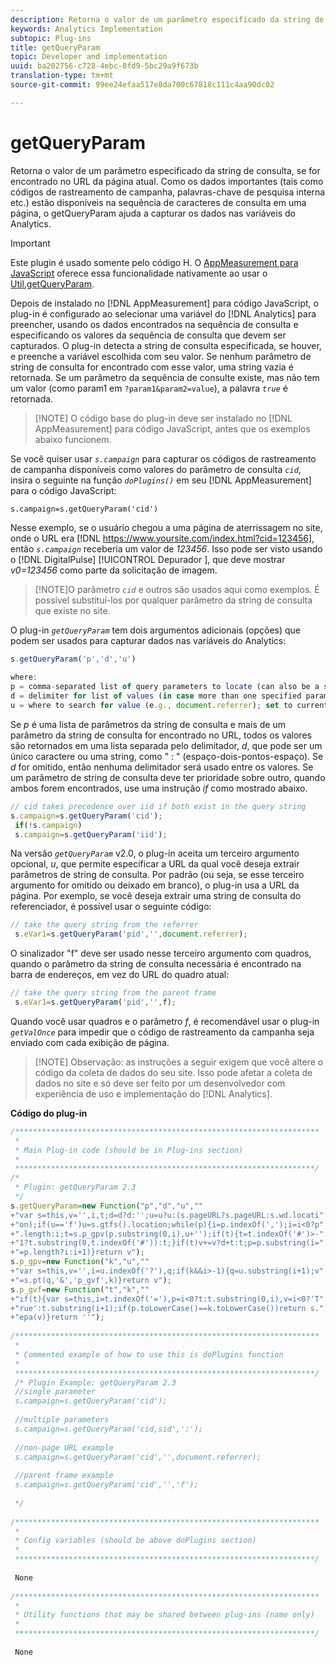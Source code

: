 ```yaml
---
description: Retorna o valor de um parâmetro especificado da string de consulta, se for encontrado no URL da página atual. Como os dados importantes (tais como códigos de rastreamento de campanha, palavras-chave de pesquisa interna etc.) estão disponíveis na sequência de caracteres de consulta em uma página, o getQueryParam ajuda a capturar os dados nas variáveis do Analytics.
keywords: Analytics Implementation
subtopic: Plug-ins
title: getQueryParam
topic: Developer and implementation
uuid: ba202756-c728-4ebc-8fd9-5bc29a9f673b
translation-type: tm+mt
source-git-commit: 99ee24efaa517e8da700c67818c111c4aa90dc02

---
```



# getQueryParam

Retorna o valor de um parâmetro especificado da string de consulta, se for encontrado no URL da página atual. Como os dados importantes (tais como códigos de rastreamento de campanha, palavras-chave de pesquisa interna etc.) estão disponíveis na sequência de caracteres de consulta em uma página, o getQueryParam ajuda a capturar os dados nas variáveis do Analytics.

>[!IMPORTANT]
>
>Este plugin é usado somente pelo código H. O [AppMeasurement para JavaScript](/help/implement/js-implementation/c-appmeasurement-js/appmeasure-mjs.md) oferece essa funcionalidade nativamente ao usar o [Util.getQueryParam](/help/implement/js-implementation/util-getqueryparam.md).

Depois de instalado no [!DNL AppMeasurement] para código JavaScript, o plug-in é configurado ao selecionar uma variável do [!DNL Analytics] para preencher, usando os dados encontrados na sequência de consulta e especificando os valores da sequência de consulta que devem ser capturados. O plug-in detecta a string de consulta especificada, se houver, e preenche a variável escolhida com seu valor. Se nenhum parâmetro de string de consulta for encontrado com esse valor, uma string vazia é retornada. Se um parâmetro da sequência de consulte existe, mas não tem um valor (como param1 em `?param1&param2=value`), a palavra *`true`* é retornada.

> [!NOTE] O código base do plug-in deve ser instalado no [!DNL AppMeasurement] para código JavaScript, antes que os exemplos abaixo funcionem.

Se você quiser usar *`s.campaign`* para capturar os códigos de rastreamento de campanha disponíveis como valores do parâmetro de consulta *`cid`*, insira o seguinte na função *`doPlugins()`* em seu [!DNL AppMeasurement] para o código JavaScript:

`s.campaign=s.getQueryParam('cid')`

Nesse exemplo, se o usuário chegou a uma página de aterrissagem no site, onde o URL era [!DNL https://www.yoursite.com/index.html?cid=123456], então *`s.campaign`* receberia um valor de *123456*. Isso pode ser visto usando o [!DNL DigitalPulse] [!UICONTROL Depurador ], que deve mostrar *v0=123456* como parte da solicitação de imagem.

> [!NOTE]O parâmetro *`cid`* e outros são usados aqui como exemplos. É possível substituí-los por qualquer parâmetro da string de consulta que existe no site.

O plug-in *`getQueryParam`* tem dois argumentos adicionais (opções) que podem ser usados para capturar dados nas variáveis do Analytics:

```js
s.getQueryParam('p','d','u') 
 
where: 
p = comma-separated list of query parameters to locate (can also be a single value with no comma) 
d = delimiter for list of values (in case more than one specified parameter is found) 
u = where to search for value (e.g., document.referrer); set to current page URL by default
```

Se *p* é uma lista de parâmetros da string de consulta e mais de um parâmetro da string de consulta for encontrado no URL, todos os valores são retornados em uma lista separada pelo delimitador, *d*, que pode ser um único caractere ou uma string, como " : " (espaço-dois-pontos-espaço). Se *d* for omitido, então nenhuma delimitador será usado entre os valores. Se um parâmetro de string de consulta deve ter prioridade sobre outro, quando ambos forem encontrados, use uma instrução *if* como mostrado abaixo.

```js
// cid takes precedence over iid if both exist in the query string 
s.campaign=s.getQueryParam('cid'); 
 if(!s.campaign) 
 s.campaign=s.getQueryParam('iid'); 
```

Na versão *`getQueryParam`* v2.0, o plug-in aceita um terceiro argumento opcional, *u*, que permite especificar a URL da qual você deseja extrair parâmetros de string de consulta. Por padrão (ou seja, se esse terceiro argumento for omitido ou deixado em branco), o plug-in usa a URL da página. Por exemplo, se você deseja extrair uma string de consulta do referenciador, é possível usar o seguinte código:

```js
// take the query string from the referrer 
 s.eVar1=s.getQueryParam('pid','',document.referrer); 
```

O sinalizador "f" deve ser usado nesse terceiro argumento com quadros, quando o parâmetro da string de consulta necessária é encontrado na barra de endereços, em vez do URL do quadro atual:

```js
// take the query string from the parent frame 
 s.eVar1=s.getQueryParam('pid','',f); 
```

Quando você usar quadros e o parâmetro *f*, é recomendável usar o plug-in *`getValOnce`* para impedir que o código de rastreamento da campanha seja enviado com cada exibição de página.

> [!NOTE] Observação: as instruções a seguir exigem que você altere o código da coleta de dados do seu site. Isso pode afetar a coleta de dados no site e só deve ser feito por um desenvolvedor com experiência de uso e implementação do [!DNL Analytics].

**Código do plug-in**

```js
/******************************************************************** 
 * 
 * Main Plug-in code (should be in Plug-ins section) 
 * 
 *******************************************************************/ 
/* 
 * Plugin: getQueryParam 2.3 
 */ 
s.getQueryParam=new Function("p","d","u","" 
+"var s=this,v='',i,t;d=d?d:'';u=u?u:(s.pageURL?s.pageURL:s.wd.locati" 
+"on);if(u=='f')u=s.gtfs().location;while(p){i=p.indexOf(',');i=i<0?p" 
+".length:i;t=s.p_gpv(p.substring(0,i),u+'');if(t){t=t.indexOf('#')>-" 
+"1?t.substring(0,t.indexOf('#')):t;}if(t)v+=v?d+t:t;p=p.substring(i=" 
+"=p.length?i:i+1)}return v"); 
s.p_gpv=new Function("k","u","" 
+"var s=this,v='',i=u.indexOf('?'),q;if(k&&i>-1){q=u.substring(i+1);v" 
+"=s.pt(q,'&','p_gvf',k)}return v"); 
s.p_gvf=new Function("t","k","" 
+"if(t){var s=this,i=t.indexOf('='),p=i<0?t:t.substring(0,i),v=i<0?'T" 
+"rue':t.substring(i+1);if(p.toLowerCase()==k.toLowerCase())return s." 
+"epa(v)}return ''"); 
 
/******************************************************************** 
 * 
 * Commented example of how to use this is doPlugins function 
 * 
 *******************************************************************/ 
 /* Plugin Example: getQueryParam 2.3 
 //single parameter 
 s.campaign=s.getQueryParam('cid'); 
 
 //multiple parameters 
 s.campaign=s.getQueryParam('cid,sid',':'); 
 
 //non-page URL example 
 s.campaign=s.getQueryParam('cid','',document.referrer); 
 
 //parent frame example 
 s.campaign=s.getQueryParam('cid','','f'); 
 
 */ 
 
/******************************************************************** 
 * 
 * Config variables (should be above doPlugins section) 
 * 
 *******************************************************************/ 
 
 None 
 
/******************************************************************** 
 * 
 * Utility functions that may be shared between plug-ins (name only) 
 * 
 *******************************************************************/ 
  
 None
```

